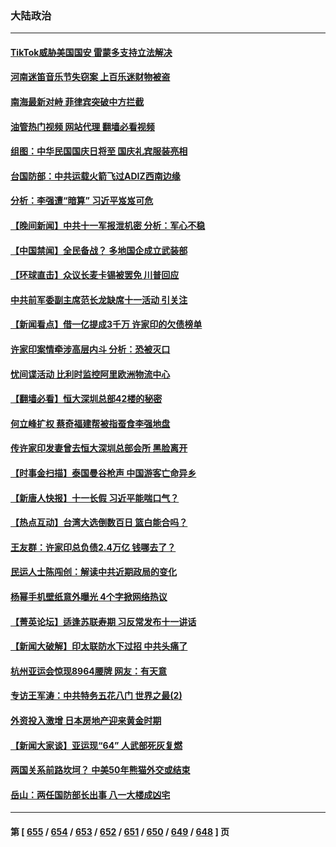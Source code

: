 ### 大陆政治
---
#### [TikTok威胁美国国安 雷蒙多支持立法解决](../../pages/ncid277/n14088741.md?10052045) 
#### [河南迷笛音乐节失窃案 上百乐迷财物被盗](../../pages/ncid277/n14088706.md?10052045) 
#### [南海最新对峙 菲律宾突破中方拦截](../../pages/ncid277/n14088740.md?10052045) 
#### [油管热门视频 网站代理 翻墙必看视频](http://138.2.39.72:81/youtube.html?epic-marker?10052045)
#### [组图：中华民国国庆日将至 国庆礼宾服装亮相](../../pages/ncid277/n14088700.md?10052045) 
#### [台国防部：中共运载火箭飞过ADIZ西南边缘](../../pages/ncid277/n14088678.md?10052045) 
#### [分析：李强遭“暗算” 习近平岌岌可危](../../pages/ncid277/n14088593.md?10052045) 
#### [【晚间新闻】中共十一军报泄机密 分析：军心不稳](../../pages/ncid277/n14088603.md?10052045) 
#### [【中国禁闻】全民备战？ 多地国企成立武装部](../../pages/ncid277/n14087866.md?10052045) 
#### [【环球直击】众议长麦卡锡被罢免 川普回应](../../pages/ncid277/n14087878.md?10052045) 
#### [中共前军委副主席范长龙缺席十一活动 引关注](../../pages/ncid277/n14088365.md?10052045) 
#### [【新闻看点】借一亿提成3千万 许家印的欠债榜单](../../pages/ncid277/n14088327.md?10052045) 
#### [许家印案情牵涉高层内斗 分析：恐被灭口](../../pages/ncid277/n14088517.md?10052045) 
#### [忧间谍活动 比利时监控阿里欧洲物流中心](../../pages/ncid277/n14088509.md?10052045) 
#### [【翻墙必看】恒大深圳总部42楼的秘密](../../pages/ncid277/n14088490.md?10052045) 
#### [何立峰扩权 蔡奇福建帮被指蚕食李强地盘](../../pages/ncid277/n14087563.md?10052045) 
#### [传许家印发妻曾去恒大深圳总部会所 黑脸离开](../../pages/ncid277/n14088374.md?10052045) 
#### [【时事金扫描】泰国曼谷枪声 中国游客亡命异乡](../../pages/ncid277/n14088133.md?10052045) 
#### [【新唐人快报】十一长假 习近平能喘口气？](../../pages/ncid277/n14088331.md?10052045) 
#### [【热点互动】台湾大选倒数百日 篮白能合吗？](../../pages/ncid277/n14088285.md?10052045) 
#### [王友群：许家印总负债2.4万亿 钱哪去了？](../../pages/ncid277/n14088293.md?10052045) 
#### [民运人士陈闯创：解读中共近期政局的变化](../../pages/ncid277/n14088356.md?10052045) 
#### [杨幂手机壁纸意外曝光 4个字掀网络热议](../../pages/ncid277/n14088257.md?10052045) 
#### [【菁英论坛】适逢苏联寿期 习反常发布十一讲话](../../pages/ncid277/n14088281.md?10052045) 
#### [【新闻大破解】印太联防水下过招 中共头痛了](../../pages/ncid277/n14088164.md?10052045) 
#### [杭州亚运会惊现8964腰牌 网友：有天意](../../pages/ncid277/n14088199.md?10052045) 
#### [专访王军涛：中共特务五花八门 世界之最(2)](../../pages/ncid277/n14086143.md?10052045) 
#### [外资投入激增 日本房地产迎来黄金时期](../../pages/ncid277/n14088134.md?10052045) 
#### [【新闻大家谈】亚运现“64” 人武部死灰复燃](../../pages/ncid277/n14088023.md?10052045) 
#### [两国关系前路坎坷？ 中美50年熊猫外交或结束](../../pages/ncid277/n14088004.md?10052045) 
#### [岳山：两任国防部长出事 八一大楼成凶宅](../../pages/ncid277/n14087777.md?10052045) 

---
#### 第 [ [655](./655.md?10052045) / [654](./654.md?10052045) / [653](./653.md?10052045) / [652](./652.md?10052045) / [651](./651.md?10052045) / [650](./650.md?10052045) / [649](./649.md?10052045) / [648](./648.md?10052045) ] 页
